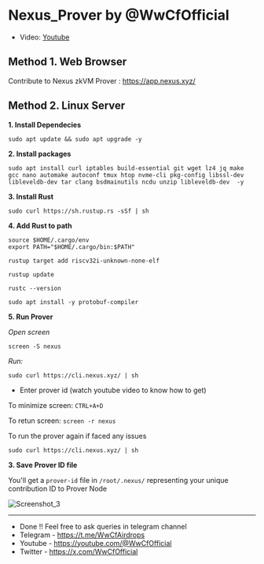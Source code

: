 # Nexus_Prover by @WwCfOfficial

- Video: [Youtube](https://youtu.be/uT2Ph1IZ8Ro?si=icNEz0c07_5nAewS)

## Method 1. Web Browser
Contribute to Nexus zkVM Prover : https://app.nexus.xyz/


## Method 2. Linux Server
**1. Install Dependecies**
```console
sudo apt update && sudo apt upgrade -y
```
**2. Install packages**
```console
sudo apt install curl iptables build-essential git wget lz4 jq make gcc nano automake autoconf tmux htop nvme-cli pkg-config libssl-dev libleveldb-dev tar clang bsdmainutils ncdu unzip libleveldb-dev  -y
```
**3. Install Rust**
```console
sudo curl https://sh.rustup.rs -sSf | sh
```
**4. Add Rust to path**
```console
source $HOME/.cargo/env
export PATH="$HOME/.cargo/bin:$PATH"
```
```console
rustup target add riscv32i-unknown-none-elf
```
```console
rustup update

rustc --version
```
```console
sudo apt install -y protobuf-compiler
```

**5. Run Prover**

*Open screen*
```console
screen -S nexus
```
*Run:*
```console
sudo curl https://cli.nexus.xyz/ | sh
```
- Enter prover id (watch youtube video to know how to get)

To minimize screen: `CTRL+A+D`

To retun screen: `screen -r nexus`

To run the prover again if faced any issues
```console
sudo curl https://cli.nexus.xyz/ | sh
```

**3. Save Prover ID file**

You'll get a `prover-id` file in `/root/.nexus/` representing your unique contribution ID to Prover Node

![Screenshot_3](https://github.com/user-attachments/assets/5362c2b7-f116-4086-aeec-44fc7b425d05)


---
- Done !! Feel free to ask queries in telegram channel
- Telegram - https://t.me/WwCfAirdrops
- Youtube - https://youtube.com/@WwCfOfficial
- Twitter - https://x.com/WwCfOfficial 